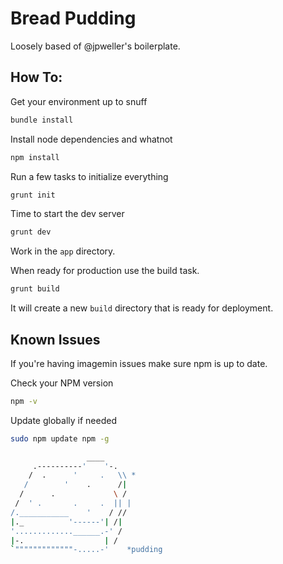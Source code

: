 # Bread Pudding

Loosely based of @jpweller's boilerplate.

## How To: 
Get your environment up to snuff
```bash
bundle install
```

Install node dependencies and whatnot
```bash
npm install
```

Run a few tasks to initialize everything
```bash
grunt init
```

Time to start the dev server
```bash
grunt dev
```

Work in the `app` directory. 

When ready for production use the build task.

```bash
grunt build
```

It will create a new `build` directory that is ready for deployment.

## Known Issues

If you're having imagemin issues make sure npm is up to date.

Check your NPM version

```bash 
npm -v
```

Update globally if needed

```bash
sudo npm update npm -g
```

```bash
                 ____
     .----------'    '-.
    /  .      '     .   \\ *
   /        '    .      /|
  /      .             \ /
 /  ' .       .     .  || |
/.___________    '    / //
|._          '------'| /|
'.............______.-' /  
|-.                  | /
`"""""""""""""-.....-'    *pudding
```
